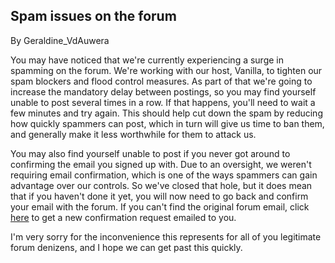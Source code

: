 ## Spam issues on the forum

By Geraldine_VdAuwera

<p>You may have noticed that we're currently experiencing a surge in spamming on the forum. We're working with our host, Vanilla, to tighten our spam blockers and flood control measures. As part of that we're going to increase the mandatory delay between postings, so you may find yourself unable to post several times in a row. If that happens, you'll need to wait a few minutes and try again. This should help cut down the spam by reducing how quickly spammers can post, which in turn will give us time to ban them, and generally make it less worthwhile for them to attack us.</p>

<p>You may also find yourself unable to post if you never got around to confirming the email you signed up with. Due to an oversight, we weren't requiring email confirmation, which is one of the ways spammers can gain advantage over our controls. So we've closed that hole, but it does mean that if you haven't done it yet, you will now need to go back and confirm your email with the forum. If you can't find the original forum email, click <a rel="nofollow" href="https://gatkforums.broadinstitute.org/gatk/entry/emailconfirmrequest">here</a> to get a new confirmation request emailed to you.</p>

<p>I'm very sorry for the inconvenience this represents for all of you legitimate forum denizens, and I hope we can get past this quickly.</p>
